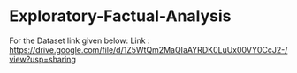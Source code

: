 # Exploratory-Factual-Analysis
For the Dataset link given below:
Link : https://drive.google.com/file/d/1Z5WtQm2MaQIaAYRDK0LuUx00VY0CcJ2-/view?usp=sharing 
